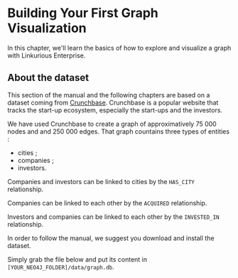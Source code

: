 # Building Your First Graph Visualization

In this chapter, we'll learn the basics of how to explore and visualize a graph with Linkurious Enterprise.

## About the dataset

This section of the manual and the following chapters are based on a dataset coming from [Crunchbase](http://www.crunchbase.com/). Crunchbase is a popular website that tracks the start-up ecosystem, especially the start-ups and the investors.

We have used Crunchbase to create a graph of approximatively 75 000 nodes and and 250 000 edges. That graph countains three types of entities :
* cities ;
* companies ;
* investors.

Companies and investors can be linked to cities by the ```HAS_CITY``` relationship.

Companies can be linked to each other by the ```ACQUIRED``` relationship.

Investors and companies can be linked to each other by the ```INVESTED_IN``` relationship.

In order to follow the manual, we suggest you download and install the dataset.

Simply grab the file below and put its content in ```[YOUR_NEO4J_FOLDER]/data/graph.db```.
